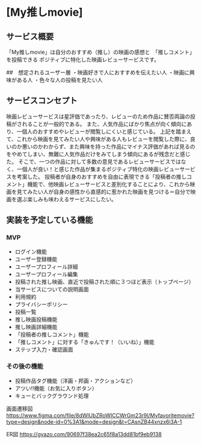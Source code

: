 # [My推しmovie]

## サービス概要
「My推しmovie」は自分のおすすめ（推し）の映画の感想と　「推しコメント」を投稿できる
ポジティブに特化した映画レビューサービスです。

##　想定されるユーザー層
・映画好きで人におすすめを伝えたい人
・映画に興味がある人
・色々な人の投稿を見たい人

## サービスコンセプト
映画レビューサービスは星評価であったり、レビューのため作品に賛否両論の投稿がされることが一般的である。
また、人気作品にばかり焦点が向く傾向にあり、一個人のおすすめやレビューが閲覧しにくいと感じている。
上記を踏まえて、これから映画を見てみたい人や興味がある人もレビューを閲覧した際に、良いのか悪いのかわからず、また興味を持った作品にマイナス評価があれば見るのをやめてしまい、無難に人気作品だけをみてしまう傾向にあるが残念だと感じた。
そこで、一つの作品に対して多数の意見であるレビューサービスではなく、一個人が良い！と感じた作品が集まるポジティブ特化の映画レビューサービスを考案した。
投稿者が自身のおすすめを自由に表現できる「投稿者の推しコメント」機能で、他映画レビューサービスと差別化することにより、これから映画を見てみたい人が自身の感性から直感的に惹かれた映画を見つける＝自分で映画を選ぶ楽しみも味わえるサービスにしたい。


## 実装を予定している機能
### MVP
* ログイン機能
* ユーザー登録機能
* ユーザープロフィール詳細
* ユーザープロフィール編集
* 投稿された推し映画、直近で投稿された順に３つほど表示（トップページ）
* 当サービスについての説明画面
* 利用規約
* プライバシーポリシー
* 投稿一覧
* 推し映画投稿機能
* 推し映画詳細機能
* 「投稿者の推しコメント」機能
* 「推しコメント」に対する「きゅんです！（いいね）」機能
* ステップ入力・確認画面


### その後の機能
* 投稿作品タグ機能（洋画・邦画・アクションなど）
* アツい!!機能（お気に入りボタン）
* キューとバックグラウンド処理

画面遷移図
https://www.figma.com/file/8dWlUbZRoWICCWrGm23r9l/Myfavoritemovie?type=design&node-id=0%3A1&mode=design&t=CAsnZB44xnzx6i3A-1


ER図
https://gyazo.com/90697f38ea2c65f8a13dd81bf9eb9138
